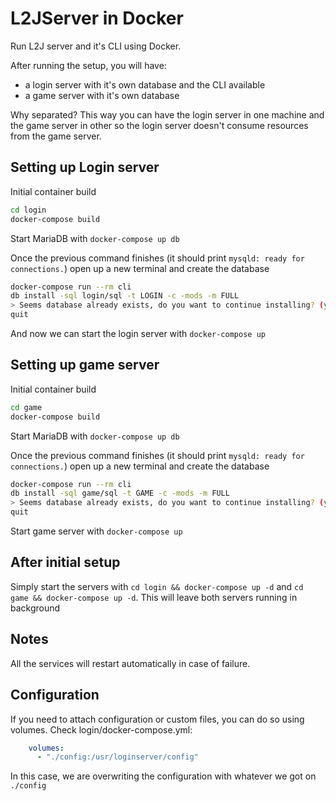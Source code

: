 # L2JServer in Docker
Run L2J server and it's CLI using Docker.

After running the setup, you will have:

- a login server with it's own database and the CLI available
- a game server with it's own database

Why separated? This way you can have the login server in one 
machine and the game server in other so the login server doesn't
consume resources from the game server. 

## Setting up Login server
Initial container build

```sh
cd login
docker-compose build
```

Start MariaDB with `docker-compose up db`

Once the previous command finishes (it should print `mysqld: ready for connections.`) 
open up a new terminal and create the database

```sh
docker-compose run --rm cli
db install -sql login/sql -t LOGIN -c -mods -m FULL
> Seems database already exists, do you want to continue installing? (y/N): y
quit
```

And now we can start the login server with `docker-compose up`

## Setting up game server
Initial container build

```sh
cd game
docker-compose build
```

Start MariaDB with `docker-compose up db`

Once the previous command finishes (it should print `mysqld: ready for connections.`) 
open up a new terminal and create the database

```sh
docker-compose run --rm cli
db install -sql game/sql -t GAME -c -mods -m FULL
> Seems database already exists, do you want to continue installing? (y/N): y
quit
```

Start game server with `docker-compose up`

## After initial setup
Simply start the servers with `cd login && docker-compose up -d` and 
`cd game && docker-compose up -d`. This will leave both servers running in
background

## Notes
All the services will restart automatically in case of failure.

## Configuration
If you need to attach configuration or custom files, you can do so using volumes. 
Check login/docker-compose.yml:

```yml
    volumes:
      - "./config:/usr/loginserver/config"
```

In this case, we are overwriting the configuration with whatever 
we got on `./config`
